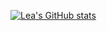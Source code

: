 [![Lea's GitHub stats](https://github-readme-stats.vercel.app/api?username=lmdrn)](https://github.com/anuraghazra/github-readme-stats)
